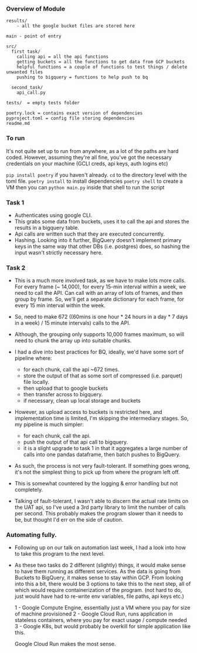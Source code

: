 
### Overview of Module

    results/ 
        - all the google bucket files are stored here

    main - point of entry

    src/
      first task/
        calling api = all the api functions
        getting buckets = all the functions to get data from GCP buckets
        helpful functions = a couple of functions to test things / delete unwanted files
        pushing to bigquery = functions to help push to bq

      second_task/
        api_call.py

    tests/  = empty tests folder

    poetry.lock = contains exact version of dependencies
    pyproject.toml = config file storing dependencies
    readme.md
### To run
It's not quite set up to run from anywhere, as a lot of the paths are hard coded. 
However, assuming they're all fine, you've got the necessary credentials on your 
machine (GCLI creds, api keys, auth logins etc)

`pip install poetry` if you haven't already. 
`cd` to the directory level with the toml file. 
`poetry install` to install dependencies
`poetry shell` to create a VM
then you can `python main.py` inside that shell to run the script

### Task 1
- Authenticates using google CLI. 
- This grabs some data from buckets, uses it to call the api and stores the results in a bigquery table. 
- Api calls are written such that they are executed concurrently. 
- Hashing. Looking into it further, BigQuery doesn't implement primary keys in the same way that other DBs (i.e.
  postgres) does, so hashing the input wasn't strictly necessary here.

### Task 2
- This is a much more involved task, as we have to make lots more calls. For every frame (~ 14,000), for every 15-min interval
  within a week, we need to call the API. Can call with an array of lots of frames, and then group by frame. So, we'll get a
  separate dictionary for each frame, for every 15 min interval within the week. 
- So, need to make 672 ((60mins is one hour *  24 hours in a day * 7 days in a week) / 15 minute intervals) calls to the API. 
- Although, the grouping only supports 10,000 frames maximum, so will need to chunk the array up into suitable chunks. 

- I had a dive into best practices for BQ, ideally, we'd have some sort of pipeline where:
  - for each chunk, call the api ~672 times. 
  - store the output of that as some sort of compressed (i.e. parquet) file locally. 
  - then upload that to google buckets
  - then transfer across to bigquery. 
  - if necessary, clean up local storage and buckets

- However, as upload access to buckets is restricted here, and implementation time is limited, I'm skipping the intermediary stages.
  So, my pipeline is much simpler:
  - for each chunk, call the api.
  - push the output of that api call to bigquery. 
  - it is a slight upgrade to task 1 in that it aggregates a large number of calls into one pandas dataframe, then batch pushes to BigQuery. 

  
- As such, the process is not very fault-tolerant. If something goes wrong, it's not the simplest thing to pick up from where the 
  program left off. 
- This is somewhat countered by the logging & error handling but not completely. 
- Talking of fault-tolerant, I wasn't able to discern the actual rate limits on the UAT api, so I've used a 3rd party library to limit
  the number of calls per second. This probably makes the program slower than it needs to be, but thought I'd err on the side of caution.


### Automating fully. 
- Following up on our talk on automation last week, I had a look into how to take this program to the next level. 

- As these two tasks do 2 different (slightly) things, it would make sense to have them running as different services. As the data is going 
  from Buckets to BigQuery, it makes sense to stay within GCP. From looking into this a bit, there would be 3 options to take this to the 
  next step, all of which would require containerization of the program. (not hard to do, just would have had to re-write env variables, file
  paths, api keys etc.)

  1 - Google Compute Engine, essentially just a VM where you pay for size of machine provisioned
  2 - Google Cloud Run, runs application in stateless containers, where you pay for exact usage / compute needed
  3 - Google K8s, but would probably be overkill for simple application like this. 

  Google Cloud Run makes the most sense. 
